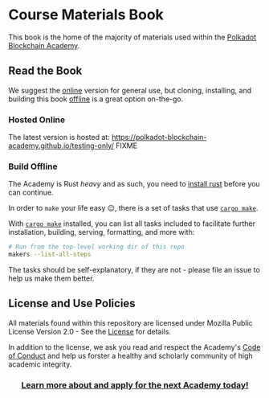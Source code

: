 # Course Materials Book

This book is the home of the majority of materials used within the [Polkadot Blockchain Academy](https://dot.li/pba-github).

## Read the Book

We suggest the [online](#hosted-online) version for general use, but cloning, installing, and building this book [offline](#build-offline) is a great option on-the-go.

### Hosted Online

The latest version is hosted at: <a target="_blank" href="https://polkadot-blockchain-academy.github.io/testing-only/">https://polkadot-blockchain-academy.github.io/testing-only/</a> FIXME

### Build Offline

The Academy is Rust _heavy_ and as such, you need to [install rust](https://www.rust-lang.org/tools/install) before you can continue.

In order to `make` your life easy 😉, there is a set of tasks that use [`cargo make`](https://sagiegurari.github.io/cargo-make/#overview).

With [`cargo make`](https://sagiegurari.github.io/cargo-make/#installation) installed, you can list all tasks included to facilitate further installation, building, serving, formatting, and more with:

```sh
# Run from the top-level working dir of this repo
makers --list-all-steps
```

The tasks should be self-explanatory, if they are not - please file an issue to help us make them better.

## License and Use Policies

All materials found within this repository are licensed under Mozilla Public License Version 2.0 - See the [License](./LICENSE.md) for details.

In addition to the license, we ask you read and respect the Academy's [Code of Conduct](./CODE-OF-CONDUCT.md) and help us forster a healthy and scholarly community of high academic integrity.

<h3 align="center"><a href="https://dot.li/pba-github">Learn more about and apply for the next Academy today!</a></h3>
